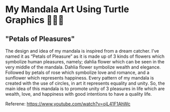 # My Mandala Art Using Turtle Graphics 🌻🌹🌷
## "Petals of Pleasures"

 The design and idea of my mandala is inspired from a dream catcher. I’ve named it as “Petals of Pleasure” as it is made up of 3 kinds of flowers which symbolize human pleasures, namely; dahlia flower which can be seen in the very middle of the mandala. Dahlia flower symbolize wealth and elegance. Followed by petals of rose which symbolize love and romance, and a sunflower which represents happiness. Every pattern of my mandala is created with the use of circles, in art it represents equality and unity. So, the main idea of this mandala is to promote unity of 3 pleasures in life which are wealth, love, and happiness with good intentions to have a quality life.
 


Referene: 
https://www.youtube.com/watch?v=ojL41F1AhWc

